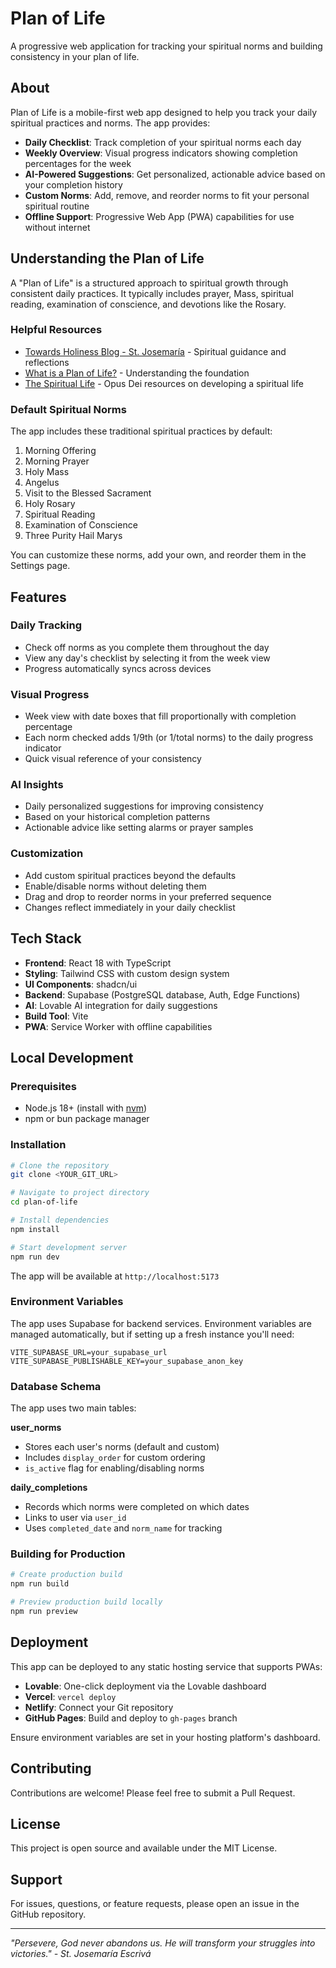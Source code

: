 # Plan of Life

A progressive web application for tracking your spiritual norms and building consistency in your plan of life.

## About

Plan of Life is a mobile-first web app designed to help you track your daily spiritual practices and norms. The app provides:

- **Daily Checklist**: Track completion of your spiritual norms each day
- **Weekly Overview**: Visual progress indicators showing completion percentages for the week
- **AI-Powered Suggestions**: Get personalized, actionable advice based on your completion history
- **Custom Norms**: Add, remove, and reorder norms to fit your personal spiritual routine
- **Offline Support**: Progressive Web App (PWA) capabilities for use without internet

## Understanding the Plan of Life

A "Plan of Life" is a structured approach to spiritual growth through consistent daily practices. It typically includes prayer, Mass, spiritual reading, examination of conscience, and devotions like the Rosary.

### Helpful Resources

- [Towards Holiness Blog - St. Josemaría](https://stjosemaria.org/towards-holiness-blog/) - Spiritual guidance and reflections
- [What is a Plan of Life?](https://stjosemaria.org/towards-holiness-blog/) - Understanding the foundation
- [The Spiritual Life](https://opusdei.org/en/article/spiritual-life/) - Opus Dei resources on developing a spiritual life

### Default Spiritual Norms

The app includes these traditional spiritual practices by default:

1. Morning Offering
2. Morning Prayer
3. Holy Mass
4. Angelus
5. Visit to the Blessed Sacrament
6. Holy Rosary
7. Spiritual Reading
8. Examination of Conscience
9. Three Purity Hail Marys

You can customize these norms, add your own, and reorder them in the Settings page.

## Features

### Daily Tracking
- Check off norms as you complete them throughout the day
- View any day's checklist by selecting it from the week view
- Progress automatically syncs across devices

### Visual Progress
- Week view with date boxes that fill proportionally with completion percentage
- Each norm checked adds 1/9th (or 1/total norms) to the daily progress indicator
- Quick visual reference of your consistency

### AI Insights
- Daily personalized suggestions for improving consistency
- Based on your historical completion patterns
- Actionable advice like setting alarms or prayer samples

### Customization
- Add custom spiritual practices beyond the defaults
- Enable/disable norms without deleting them
- Drag and drop to reorder norms in your preferred sequence
- Changes reflect immediately in your daily checklist

## Tech Stack

- **Frontend**: React 18 with TypeScript
- **Styling**: Tailwind CSS with custom design system
- **UI Components**: shadcn/ui
- **Backend**: Supabase (PostgreSQL database, Auth, Edge Functions)
- **AI**: Lovable AI integration for daily suggestions
- **Build Tool**: Vite
- **PWA**: Service Worker with offline capabilities

## Local Development

### Prerequisites

- Node.js 18+ (install with [nvm](https://github.com/nvm-sh/nvm))
- npm or bun package manager

### Installation

```bash
# Clone the repository
git clone <YOUR_GIT_URL>

# Navigate to project directory
cd plan-of-life

# Install dependencies
npm install

# Start development server
npm run dev
```

The app will be available at `http://localhost:5173`

### Environment Variables

The app uses Supabase for backend services. Environment variables are managed automatically, but if setting up a fresh instance you'll need:

```
VITE_SUPABASE_URL=your_supabase_url
VITE_SUPABASE_PUBLISHABLE_KEY=your_supabase_anon_key
```

### Database Schema

The app uses two main tables:

**user_norms**
- Stores each user's norms (default and custom)
- Includes `display_order` for custom ordering
- `is_active` flag for enabling/disabling norms

**daily_completions**
- Records which norms were completed on which dates
- Links to user via `user_id`
- Uses `completed_date` and `norm_name` for tracking

### Building for Production

```bash
# Create production build
npm run build

# Preview production build locally
npm run preview
```

## Deployment

This app can be deployed to any static hosting service that supports PWAs:

- **Lovable**: One-click deployment via the Lovable dashboard
- **Vercel**: `vercel deploy`
- **Netlify**: Connect your Git repository
- **GitHub Pages**: Build and deploy to `gh-pages` branch

Ensure environment variables are set in your hosting platform's dashboard.

## Contributing

Contributions are welcome! Please feel free to submit a Pull Request.

## License

This project is open source and available under the MIT License.

## Support

For issues, questions, or feature requests, please open an issue in the GitHub repository.

---

*"Persevere, God never abandons us. He will transform your struggles into victories." - St. Josemaría Escrivá*

